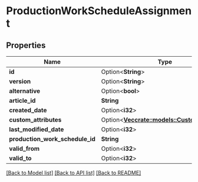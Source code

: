 # ProductionWorkScheduleAssignment

## Properties

Name | Type | Description | Notes
------------ | ------------- | ------------- | -------------
**id** | Option<**String**> |  | [optional]
**version** | Option<**String**> |  | [optional]
**alternative** | Option<**bool**> |  | [optional]
**article_id** | **String** |  | 
**created_date** | Option<**i32**> |  | [optional]
**custom_attributes** | Option<[**Vec<crate::models::CustomAttribute>**](customAttribute.md)> |  | [optional]
**last_modified_date** | Option<**i32**> |  | [optional]
**production_work_schedule_id** | **String** |  | 
**valid_from** | Option<**i32**> |  | [optional]
**valid_to** | Option<**i32**> |  | [optional]

[[Back to Model list]](../README.md#documentation-for-models) [[Back to API list]](../README.md#documentation-for-api-endpoints) [[Back to README]](../README.md)


